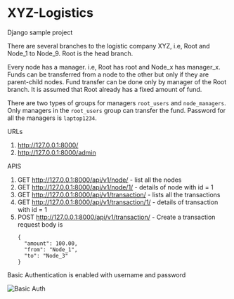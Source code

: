 # XYZ-Logistics
Django sample project

There are several branches to the logistic company XYZ, i.e, Root and Node_1 to Node_9. Root is the head branch.

Every node has a manager. i.e, Root has root and Node_x has manager_x. Funds can be transferred from a node to the other but only if they are parent-child nodes. Fund transfer can be done only by manager of the Root branch. It is assumed that Root already has a fixed amount of fund.

There are two types of groups for managers `root_users` and `node_managers`. Only managers in the `root_users` group can transfer the fund. Password for all the managers is `laptop1234`.

URLs
1. http://127.0.0.1:8000/
2. http://127.0.0.1:8000/admin

APIS
1. GET http://127.0.0.1:8000/api/v1/node/ - list all the nodes
2. GET http://127.0.0.1:8000/api/v1/node/1/ - details of node with id = 1
3. GET http://127.0.0.1:8000/api/v1/transaction/ - lists all the transactions
4. GET http://127.0.0.1:8000/api/v1/transaction/1/ - details of transaction with id = 1
5. POST http://127.0.0.1:8000/api/v1/transaction/ - Create a transaction 
   request body is 
   ```
   {
     "amount": 100.00,
     "from": "Node_1",
     "to": "Node_3"
   }
   ```


Basic Authentication is enabled with username and password

![Basic Auth](https://user-images.githubusercontent.com/19408564/33527145-8002656c-d871-11e7-8166-14f5450600e6.png "Basic Auth")

